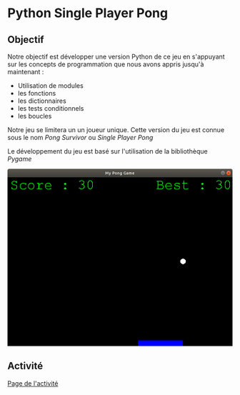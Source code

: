# Python Single Player Pong

## Objectif

Notre objectif est développer une version Python de ce jeu en s'appuyant sur les concepts de programmation que nous avons appris jusqu'à maintenant :

* Utilisation de modules
* les fonctions
* les dictionnaires
* les tests conditionnels
* les boucles

Notre jeu se limitera un un joueur unique. Cette version du jeu est connue sous le nom *_Pong Survivor_* ou *_Single Player Pong_*

Le développement du jeu est basé sur l'utilisation de la bibliothèque *Pygame*

![](myPong.png)

## Activité

[Page de l'activité](http://silanus.fr/nsi/premiere/pong/pong.html)
